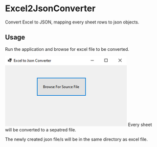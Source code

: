 # Excel2JsonConverter
Convert Excel to JSON, mapping every sheet rows to json objects.

## Usage

Run the application and browse for excel file to be converted.

![Getting Started](ExcelToJsonConverter.PNG)
Every sheet will be converted to a sepatred file.

The newly created json file/s will be in the same directory as excel file.


